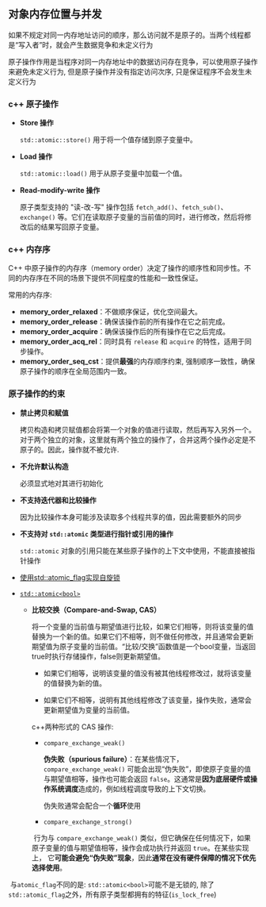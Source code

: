 ## 对象内存位置与并发

如果不规定对同一内存地址访问的顺序，那么访问就不是原子的。当两个线程都是“写入者”时，就会产生数据竞争和未定义行为

原子操作作用是当程序对同一内存地址中的数据访问存在竞争，可以使用原子操作来避免未定义行为, 但是原子操作并没有指定访问次序, 只是保证程序不会发生未定义行为

### c++ 原子操作

- **Store 操作**

  `std::atomic::store()` 用于将一个值存储到原子变量中。

- **Load 操作**

  `std::atomic::load()` 用于从原子变量中加载一个值。

- **Read-modify-write 操作**

  原子类型支持的 "读-改-写" 操作包括 `fetch_add()`、`fetch_sub()`、`exchange()` 等。它们在读取原子变量的当前值的同时，进行修改，然后将修改后的结果写回原子变量。

### c++ 内存序

C++ 中原子操作的内存序（memory order）决定了操作的顺序性和同步性。不同的内存序在不同的场景下提供不同程度的性能和一致性保证。

常用的内存序:

- **memory_order_relaxed**：不做顺序保证，优化空间最大。
- **memory_order_release**：确保该操作前的所有操作在它之前完成。
- **memory_order_acquire**：确保该操作后的所有操作在它之后完成。
- **memory_order_acq_rel**：同时具有 `release` 和 `acquire` 的特性，适用于同步操作。
- **memory_order_seq_cst**：提供**最强**的内存顺序约束, 强制顺序一致性，确保原子操作的顺序在全局范围内一致。

### 原子操作的约束

- **禁止拷贝和赋值** 

  拷贝构造和拷贝赋值都会将第一个对象的值进行读取，然后再写入另外一个。对于两个独立的对象，这里就有两个独立的操作了，合并这两个操作必定是不原子的。因此，操作就不被允许.

- **不允许默认构造**

  必须显式地对其进行初始化

- **不支持迭代器和比较操作**

  因为比较操作本身可能涉及读取多个线程共享的值，因此需要额外的同步

- **不支持对 `std::atomic` 类型进行指针或引用的操作**

  `std::atomic` 对象的引用只能在某些原子操作的上下文中使用，不能直接被指针操作

- [使用std::atomic_flag实现自旋锁](../chap5/spinlock_mutex.cpp)

- [`std::atomic<bool>`](../chap5/atomic_bool.cpp)

  - **比较交换（Compare-and-Swap, CAS）**

    将一个变量的当前值与期望值进行比较，如果它们相等，则将该变量的值替换为一个新的值。如果它们不相等，则不做任何修改，并且通常会更新期望值为原子变量的当前值。“比较/交换”函数值是一个bool变量，当返回true时执行存储操作，false则更新期望值。

    - 如果它们相等，说明该变量的值没有被其他线程修改过，就将该变量的值替换为新的值。

    - 如果它们不相等，说明有其他线程修改了该变量，操作失败，通常会更新期望值为变量的当前值。

    c++两种形式的 CAS 操作:

    - `compare_exchange_weak()`

      **伪失败（spurious failure）**：在某些情况下，`compare_exchange_weak()` 可能会出现“伪失败”，即使原子变量的值与期望值相等，操作也可能会返回 `false`。这通常是**因为底层硬件或操作系统调度**造成的，例如线程调度导致的上下文切换。

      伪失败通常会配合一个**循环**使用

    - `compare_exchange_strong()`
    
    ​    行为与 `compare_exchange_weak()` 类似，但它确保在任何情况下，如果原子变量的值与期望值相等，操作会成功执行并返回 `true`。在某些实现上， 它**可能会避免“伪失败”现象**，因此**通常在没有硬件保障的情况下优先选择使用**。
    

​		与`atomic_flag`不同的是: `std::atomic<bool>`可能不是无锁的, 除了`std::atomic_flag`之外，所有原子类型都拥有的特征(`is_lock_free`)

